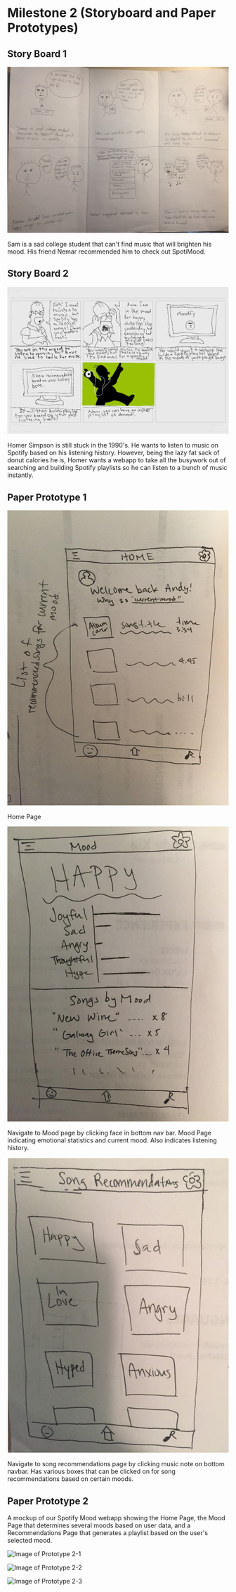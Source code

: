 Milestone 2 (Storyboard and Paper Prototypes)
====

## Story Board 1

![Image of Story Board 1](https://github.com/easonychang/cogs121/blob/master/public/images/Milestone2/StoryBoard1.jpg)

Sam is a sad college student that can't find music that will brighten his mood. His friend Nemar recommended him to check out SpotiMood.

## Story Board 2

![Image of Story Board 2](https://github.com/easonychang/cogs121/blob/master/public/images/Milestone2/StoryBoard2.jpg)

Homer Simpson is still stuck in the 1990's. He wants to listen to music on Spotify based on his listening history. However, being the lazy fat sack of donut calories he is, Homer wants a webapp to take all the busywork out of searching and building Spotify playlists so he can listen to a bunch of music instantly.


## Paper Prototype 1



![Image of Prototype 1-1](https://github.com/easonychang/cogs121/blob/master/public/images/Milestone2/Prototype1-1.jpg)

Home Page

![Image of Prototype 1-2](https://github.com/easonychang/cogs121/blob/master/public/images/Milestone2/Prototype1-2.jpg)

Navigate to Mood page by clicking face in bottom nav bar. Mood Page indicating emotional statistics and current mood. Also indicates listening history.



![Image of Prototype 1-3](https://github.com/easonychang/cogs121/blob/master/public/images/Milestone2/Prototype1-3.jpg)

Navigate to song recommendations page by clicking music note on bottom navbar. Has various boxes that can be clicked on for song recommendations based on certain moods. 


## Paper Prototype 2

A mockup of our Spotify Mood webapp showing the Home Page, the Mood Page that determines several moods based on user data, and a Recommendations Page that generates a playlist based on the user's selected mood.

![Image of Prototype 2-1]()

![Image of Prototype 2-2]()

![Image of Prototype 2-3]()